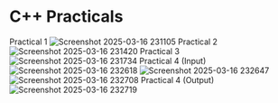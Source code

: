 # C++ Practicals
Practical 1
![Screenshot 2025-03-16 231105](https://github.com/user-attachments/assets/0bbccfae-c72b-4140-bb6f-cb4d179ff1f0)
Practical 2
![Screenshot 2025-03-16 231420](https://github.com/user-attachments/assets/c24a919f-193a-44d7-81ab-2c2aa0be5bee)
Practical 3
![Screenshot 2025-03-16 231734](https://github.com/user-attachments/assets/d81ca12a-a9fa-4bfb-9fc5-3bb5829fc3bb)
Practical 4 (Input)
![Screenshot 2025-03-16 232618](https://github.com/user-attachments/assets/47c3e6e4-090b-42c1-90bd-2f5320ecd2ba)
![Screenshot 2025-03-16 232647](https://github.com/user-attachments/assets/4d784586-4491-438f-ad53-f48a3079f575)
![Screenshot 2025-03-16 232708](https://github.com/user-attachments/assets/ba1a31c2-cc76-471c-81a6-0cb9978d03ab)
Practical 4 (Output)
![Screenshot 2025-03-16 232719](https://github.com/user-attachments/assets/62c1445d-5ff8-413f-9060-30da9e5ecffd)
